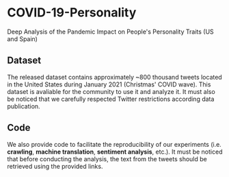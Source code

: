 # COVID-19-Personality
Deep Analysis of the Pandemic Impact on People's Personality Traits (US and Spain)

## Dataset
The released dataset contains approximately ~800 thousand tweets located in the United States during January 2021 (Christmas' COVID wave). This dataset is avaliable for the community to use it and analyze it. 
It must also be noticed that we carefully respected Twitter restrictions according data publication. 

## Code
We also provide code to facilitate the reproducibility of our experiments (i.e. **crawling**, **machine translation**, **sentiment analysis**, etc.). It must be noticed that before conducting the analysis, the text from the tweets should be retrieved using the provided links. 
